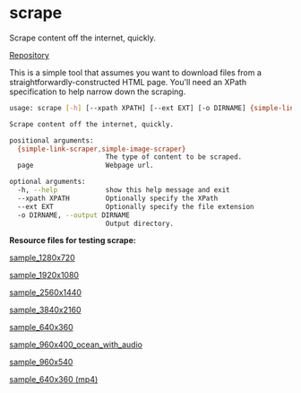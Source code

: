 # scrape

Scrape content off the internet, quickly.

[Repository](https://github.com/goromal/scrape)

This is a simple tool that assumes you want to download files from a straightforwardly-constructed HTML page. You'll need an XPath specification to help narrow down the scraping.

```bash
usage: scrape [-h] [--xpath XPATH] [--ext EXT] [-o DIRNAME] {simple-link-scraper,simple-image-scraper} page

Scrape content off the internet, quickly.

positional arguments:
  {simple-link-scraper,simple-image-scraper}
                        The type of content to be scraped.
  page                  Webpage url.

optional arguments:
  -h, --help            show this help message and exit
  --xpath XPATH         Optionally specify the XPath
  --ext EXT             Optionally specify the file extension
  -o DIRNAME, --output DIRNAME
                        Output directory.
```

**Resource files for testing scrape:**

[sample_1280x720](https://github.com/goromal/anixdata/raw/master/data/media/scrape-tests/sample_1280x720.webm)

[sample_1920x1080](https://github.com/goromal/anixdata/raw/master/data/media/scrape-tests/sample_1920x1080.webm)

[sample_2560x1440](https://github.com/goromal/anixdata/raw/master/data/media/scrape-tests/sample_2560x1440.webm)

[sample_3840x2160](https://github.com/goromal/anixdata/raw/master/data/media/scrape-tests/sample_3840x2160.webm)

[sample_640x360](https://github.com/goromal/anixdata/raw/master/data/media/scrape-tests/sample_640x360.webm)

[sample_960x400_ocean_with_audio](https://github.com/goromal/anixdata/raw/master/data/media/scrape-tests/sample_960x400_ocean_with_audio.webm)

[sample_960x540](https://github.com/goromal/anixdata/raw/master/data/media/scrape-tests/sample_960x540.webm)

[sample_640x360 (mp4)](https://github.com/goromal/anixdata/raw/master/data/media/scrape-tests/sample_640x360.mp4)


